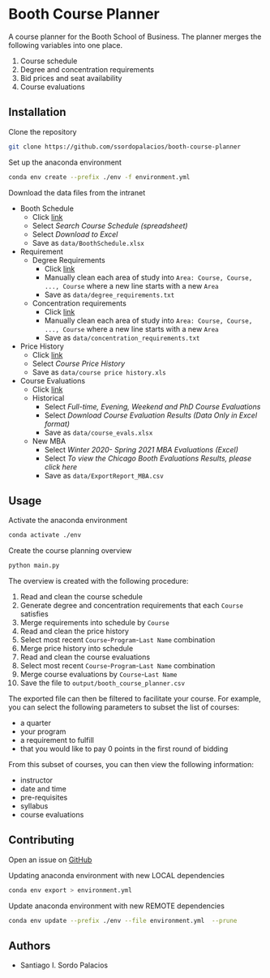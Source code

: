 # Booth Course Planner

A course planner for the Booth School of Business. The planner merges the following variables into one place.

1. Course schedule
1. Degree and concentration requirements
1. Bid prices and seat availability
1. Course evaluations

## Installation

Clone the repository

```bash
git clone https://github.com/ssordopalacios/booth-course-planner
```

Set up the anaconda environment

```bash
conda env create --prefix ./env -f environment.yml
```

Download the data files from the intranet

* Booth Schedule
  * Click [link](https://intranet.chicagobooth.edu/secure/evewkd/coursesearch/coursesearch)
  * Select *Search Course Schedule (spreadsheet)*
  * Select *Download to Excel*
  * Save as `data/BoothSchedule.xlsx`
* Requirement
  * Degree Requirements
    * Click [link](https://intranet.chicagobooth.edu/secure/evewkd/academics/cdr/course-related-information/degree-requirements)
    * Manually clean each area of study into `Area: Course, Course, ..., Course` where a new line starts with a new `Area`
    * Save as `data/degree_requirements.txt`
  * Concentration requirements
    * Click [link](https://intranet.chicagobooth.edu/secure/evewkd/academics/cdr/course-related-information/concentration-requirements)
    * Manually clean each area of study into `Area: Course, Course, ..., Course` where a new line starts with a new `Area`
    * Save as `data/concentration_requirements.txt`
* Price History
  * Click [link](https://ibid.chicagobooth.edu/registrar-student/Home.tap)
  * Select *Course Price History*
  * Save as `data/course price history.xls`
* Course Evaluations
  * Click [link](https://intranet.chicagobooth.edu/pub/coursesearch/CourseEvaluation)
  * Historical
    * Select *Full-time, Evening, Weekend and PhD Course Evaluations*
    * Select *Download Course Evaluation Results (Data Only in Excel format)*
    * Save as `data/course_evals.xlsx`
  * New MBA
    * Select *Winter 2020- Spring 2021 MBA Evaluations (Excel)*
    * Select *To view the Chicago Booth Evaluations Results, please click here*
    * Save as `data/ExportReport_MBA.csv`

## Usage

Activate the anaconda environment

```bash
conda activate ./env
```

Create the course planning overview

```bash
python main.py
```

The overview is created with the following procedure:

1. Read and clean the course schedule
1. Generate degree and concentration requirements that each `Course` satisfies
1. Merge requirements into schedule by `Course`
1. Read and clean the price history
1. Select most recent `Course`-`Program`-`Last Name` combination
1. Merge price history into schedule
1. Read and clean the course evaluations
1. Select most recent `Course`-`Program`-`Last Name` combination
1. Merge course evaluations by `Course`-`Last Name`
1. Save the file to `output/booth_course_planner.csv`

The exported file can then be filtered to facilitate your course. For example, you can select the following parameters to subset the list of courses:

* a quarter
* your program
* a requirement to fulfill
* that you would like to pay 0 points in the first round of bidding

From this subset of courses, you can then view the following information:

* instructor
* date and time
* pre-requisites
* syllabus
* course evaluations

## Contributing

Open an issue on [GitHub](https://github.com/ssordopalacios/booth-course-planner/issues)

Updating anaconda environment with new LOCAL dependencies

```bash
conda env export > environment.yml
```

Update anaconda environment with new REMOTE dependencies

```bash
conda env update --prefix ./env --file environment.yml  --prune
```

## Authors

* Santiago I. Sordo Palacios

